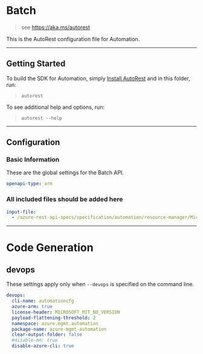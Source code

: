 # Batch

> see https://aka.ms/autorest

This is the AutoRest configuration file for Automation.

---

## Getting Started

To build the SDK for Automation, simply [Install AutoRest](https://aka.ms/autorest/install) and in this folder, run:

> `autorest`
 
To see additional help and options, run:

> `autorest --help`

---

## Configuration

### Basic Information

These are the global settings for the Batch API.

``` yaml
openapi-type: arm
```

### All included files should be added here

``` yaml
input-file:
  - /azure-rest-api-specs/specification/automation/resource-manager/Microsoft.Automation/preview/2017-05-15-preview/softwareUpdateConfiguration.json
```

---

# Code Generation

## devops

These settings apply only when `--devops` is specified on the command line.

``` yaml $(devops)
devops:
  cli-name: automationcfg
  azure-arm: true
  license-header: MICROSOFT_MIT_NO_VERSION
  payload-flattening-threshold: 2
  namespace: azure.mgmt.automation
  package-name: azure-mgmt-automation
  clear-output-folder: false
  #disable-mm: true
  disable-azure-cli: true
```
